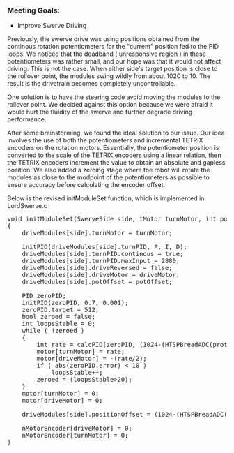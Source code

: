 ### Meeting Goals:
* Improve Swerve Driving

Previously, the swerve drive was using positions obtained from the continous rotation potentiometers for the "current" position fed to the PID loops. We noticed that the deadband ( unresponsive region ) in these potentiometers was rather small, and our hope was that it would not affect driving.
This is not the case. When either side's target position is close to the rollover point, the modules swing wildly from about 1020 to 10. The result is the drivetrain becomes completely uncontrollable.

One solution is to have the steering code avoid moving the modules to the rollover point. We decided against this option because we were afraid it would hurt the fluidity of the swerve and further degrade driving performance.

After some brainstorming, we found the ideal solution to our issue. Our idea involves the use of both the potentiometers and incremental TETRIX encoders on the rotation motors. Essentially, the potentiometer position is converted to the scale of the TETRIX encoders using a linear relation, then the TETRIX encoders increment the value to obtain an absolute and gapless position.
We also added a zeroing stage where the robot will rotate the modules as close to the modpoint of the potentiometers as possible to ensure accuracy before calculating the encoder offset.

Below is the revised initModuleSet function, which is implemented in LordSwerve.c 

<pre>
void initModuleSet(SwerveSide side, tMotor turnMotor, int potOffset, float P, float I, float D, tMotor driveMotor)
{
	driveModules[side].turnMotor = turnMotor;

	initPID(driveModules[side].turnPID, P, I, D);
	driveModules[side].turnPID.continous = true;
	driveModules[side].turnPID.maxInput = 2880;
	driveModules[side].driveReversed = false;
	driveModules[side].driveMotor = driveMotor;
	driveModules[side].potOffset = potOffset;

	PID zeroPID;
	initPID(zeroPID, 0.7, 0.001);
	zeroPID.target = 512;
	bool zeroed = false;
	int loopsStable = 0;
	while ( !zeroed )
	{
		int rate = calcPID(zeroPID, (1024-(HTSPBreadADC(proto, (int)side, 10)+potOffset)));
		motor[turnMotor] = rate;
		motor[driveMotor] = -(rate/2);
		if ( abs(zeroPID.error) < 10 )
			loopsStable++;
		zeroed = (loopsStable>20);
	}
	motor[turnMotor] = 0;
	motor[driveMotor] = 0;

	driveModules[side].positionOffset = (1024-(HTSPBreadADC(proto, (int)side, 10)+potOffset))*2.8125;

	nMotorEncoder[driveMotor] = 0;
	nMotorEncoder[turnMotor] = 0;
}
</pre>
